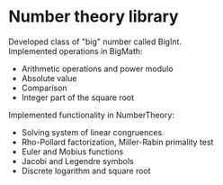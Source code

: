 # Number theory library
Developed class of "big" number called BigInt. <br />
Implemented operations in BigMath:
  * Arithmetic operations and power modulo
  * Absolute value
  * Comparison
  * Integer part of the square root
  
Implemented functionality in NumberTheory:
  * Solving system of linear congruences
  * Rho-Pollard factorization, Miller-Rabin primality test
  * Euler and Mobius functions
  * Jacobi and Legendre symbols
  * Discrete logarithm and square root
